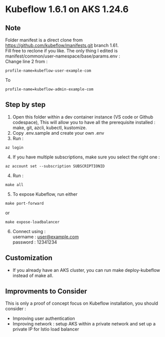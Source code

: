 # Kubeflow 1.6.1 on AKS 1.24.6

## Note 

Folder manifest is a direct clone from https://github.com/kubeflow/manifests.git branch 1.61.\
Fill free to reclone if you like.
The only thing I edited is manifest/common/user-namespace/base/params.env : \
Change line 2 from :
```
profile-name=kubeflow-user-example-com
```
To
```
profile-name=kubeflow-admin-example-com
```


## Step by step 
1. Open this folder within a dev container instance (VS code or Github codespace), This will allow you to have all the prerequisite installed : make, git, azcli, kubectl, kustomize.
2. Copy .env.sample and create your own .env
1. Run : 
```
az login
```

4. If you have multiple subscriptions, make sure you select the right one :
```
az account set --subscription SUBSCRIPTIONID
```

4. Run :
```
make all
```

5. To expose Kubeflow, run either
```
make port-forward
```
or
```
make expose-loadbalancer
```

6. Connect using :\
username : user@example.com\
password : 12341234

## Customization
- If you already have an AKS cluster, you can run make deploy-kubeflow instead of make all.

## Improvments to Consider
This is only a proof of concept focus on Kubeflow installation, you should consider :
- Improving user authentication
- Improving network : setup AKS within a private network and set up a private IP for Istio load balancer


